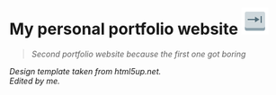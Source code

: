 # My personal portfolio website      [![Launch](icons8-end-button-48.png "Launch")](https://anityagan9urde.github.io) 
> *Second portfolio website because the first one got boring*

*Design template taken from html5up.net.*<br />
*Edited by me.*


